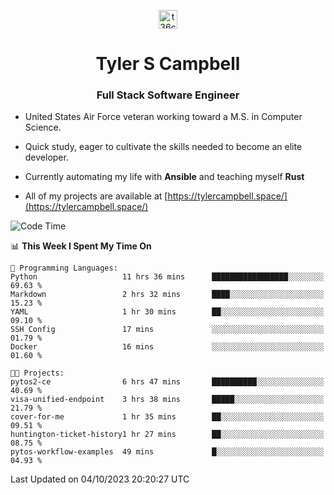 <p align="center">
<a href="https://www.linkedin.com/in/t36campbell" target="blank"><img align="center" src="https://ik.imagekit.io/t36campbell/Portfolio/linkedin.png.original_m8bbGgPh6.png" alt="t36campbell" height="30" width="30" /></a>
</p>
<h1 align="center">Tyler S Campbell</h1>
<h3 align="center">Full Stack Software Engineer</h3>

* United States Air Force veteran working toward a M.S. in Computer Science.

* Quick study, eager to cultivate the skills needed to become an elite developer.

* Currently automating my life with **Ansible** and teaching myself **Rust**

* All of my projects are available at [https://tylercampbell.space/](https://tylercampbell.space/)

<!--START_SECTION:waka-->
![Code Time](http://img.shields.io/badge/Code%20Time-2%2C861%20hrs%2056%20mins-blue)

📊 **This Week I Spent My Time On** 

```text
💬 Programming Languages: 
Python                   11 hrs 36 mins      █████████████████░░░░░░░░   69.63 % 
Markdown                 2 hrs 32 mins       ████░░░░░░░░░░░░░░░░░░░░░   15.23 % 
YAML                     1 hr 30 mins        ██░░░░░░░░░░░░░░░░░░░░░░░   09.10 % 
SSH Config               17 mins             ░░░░░░░░░░░░░░░░░░░░░░░░░   01.79 % 
Docker                   16 mins             ░░░░░░░░░░░░░░░░░░░░░░░░░   01.60 % 

🐱‍💻 Projects: 
pytos2-ce                6 hrs 47 mins       ██████████░░░░░░░░░░░░░░░   40.69 % 
visa-unified-endpoint    3 hrs 38 mins       █████░░░░░░░░░░░░░░░░░░░░   21.79 % 
cover-for-me             1 hr 35 mins        ██░░░░░░░░░░░░░░░░░░░░░░░   09.51 % 
huntington-ticket-history1 hr 27 mins        ██░░░░░░░░░░░░░░░░░░░░░░░   08.75 % 
pytos-workflow-examples  49 mins             █░░░░░░░░░░░░░░░░░░░░░░░░   04.93 % 
```


 Last Updated on 04/10/2023 20:20:27 UTC
<!--END_SECTION:waka-->
